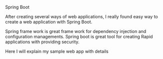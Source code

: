 
Spring Boot

After creating several ways of web applications, I really found easy way to create a web application with Spring Boot.

Spring frame work is great frame work for dependency injection and configuration managements.
Spring boot is great tool for creating Rapid applications with providing security.

Here I will explain my sample web app with details






